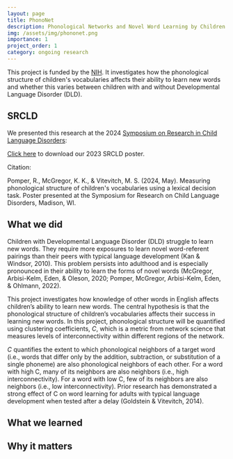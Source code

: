 ```yaml
---
layout: page
title: PhonoNet
description: Phonological Networks and Novel Word Learning by Children with Developmental Language Disorder
img: /assets/img/phononet.png
importance: 1
project_order: 1
category: ongoing research
---
```


This project is funded by the <a href="https://reporter.nih.gov/project-details/10609433">NIH</a>. It investigates how the phonological structure of children's vocabularies affects their ability to learn new words and whether this varies between children with and without Developmental Language Disorder (DLD).

<h2> SRCLD </h2>

We presented this research at the 2024 <a href="https://srcld.wisc.edu">Symposium on Research in Child Language Disorders</a>:

<div class="row">
    <div class="col-la mt-3 mt-md-0">
        <img class="img-fluid rounded z-depth-1" src="{{ '/assets/img/PhonoNet-SRCLD-2024.png' | relative_url }}" alt="" title="example paragraph"/>
    </div>
</div>
<div class="caption">
    <a href="https://rpomper.github.io/assets/img/PhonoNet-SRCLD-2024.png">Click here</a> to download our 2023 SRCLD poster. <br>
</div>


Citation:
<!-- <blockquote font-size=12px > -->
Pomper, R., McGregor, K. K., & Vitevitch, M. S. (2024, May).
Measuring phonological structure of children's vocabularies using a lexical decision task.
Poster presented at the Symposium for Research on Child Language Disorders, Madison, WI.
<!-- </blockquote> -->

<h2> What we did </h2>

<p>Children with Developmental Language Disorder (DLD) struggle to learn new words. They
require more exposures to learn novel word-referent pairings than their peers with typical language development (Kan & Windsor, 2010). This problem persists into adulthood and is especially pronounced in their ability to learn the forms of novel words (McGregor, Arbisi-Kelm, Eden, & Oleson, 2020; Pomper, McGregor, Arbisi-Kelm, Eden, & Ohlmann, 2022).</p>

<p>This project investigates how knowledge of other words in English affects children’s ability to learn new words. The central hypothesis is that the phonological structure of children’s vocabularies affects their success in learning new words. In this project, phonological structure will be quantified using clustering coefficients, <i>C</i>, which is a metric from network science that measures levels of interconnectivity within different regions of the network.</p>

<p><i>C</i> quantifies the extent to which phonological neighbors
of a target word (i.e., words that differ only by the addition, subtraction, or substitution of a single phoneme) are also phonological neighbors of each other. For a word with high C, many of its neighbors are also neighbors (i.e., high interconnectivity). For a word with low C, few of its neighbors are also neighbors (i.e., low interconnectivity). Prior research has demonstrated a
strong effect of C on word learning for adults with typical language development when tested after a delay (Goldstein & Vitevitch, 2014).</p>



<h2> What we learned </h2>




<h2> Why it matters </h2>


